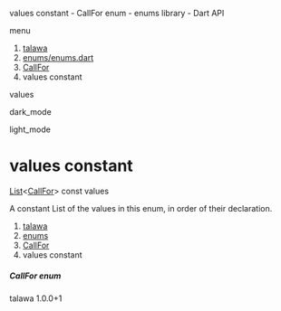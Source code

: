 




values constant - CallFor enum - enums library - Dart API







menu

1. [talawa](../../index.html)
2. [enums/enums.dart](../../file-___home_harshil_Desktop_open-source_palisadoes_talawa_lib_enums_enums/)
3. [CallFor](../../file-___home_harshil_Desktop_open-source_palisadoes_talawa_lib_enums_enums/CallFor.html)
4. values constant

values


dark\_mode

light\_mode




# values constant


[List](https://api.flutter.dev/flutter/dart-core/List-class.html)<[CallFor](../../file-___home_harshil_Desktop_open-source_palisadoes_talawa_lib_enums_enums/CallFor.html)>
const values

A constant List of the values in this enum, in order of their declaration.


 


1. [talawa](../../index.html)
2. [enums](../../file-___home_harshil_Desktop_open-source_palisadoes_talawa_lib_enums_enums/)
3. [CallFor](../../file-___home_harshil_Desktop_open-source_palisadoes_talawa_lib_enums_enums/CallFor.html)
4. values constant

##### CallFor enum





talawa
1.0.0+1






